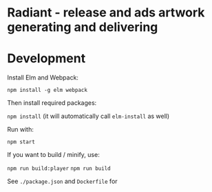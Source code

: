 # Radiant - release and ads artwork generating and delivering

# Development

Install Elm and Webpack:

`npm install -g elm webpack`

Then install required packages:

`npm install` (it will automatically call `elm-install` as well)

Run with:

`npm start`

If you want to build / minify, use:

`npm run build:player`
`npm run build`

See `./package.json` and `Dockerfile` for
